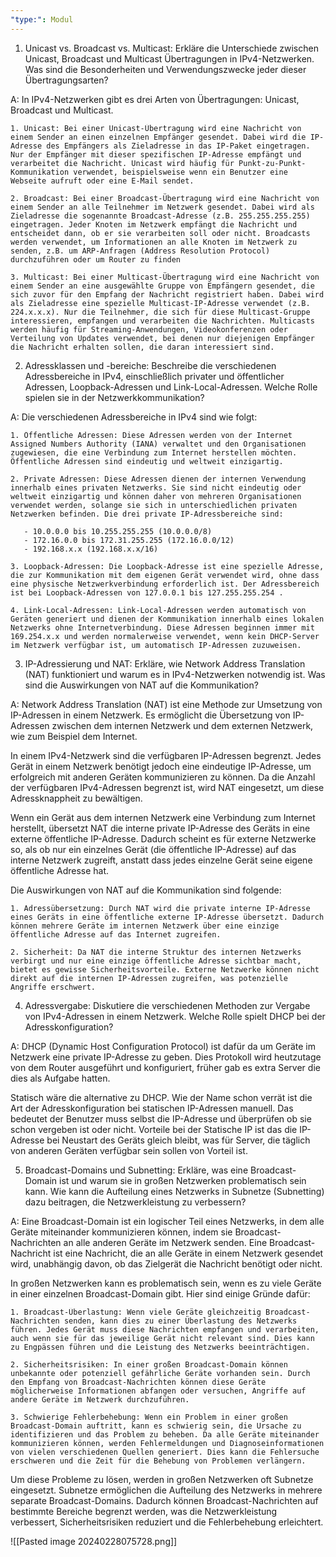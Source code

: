 ```yaml
---
"type:": Modul
---
```



1. Unicast vs. Broadcast vs. Multicast: Erkläre die Unterschiede zwischen Unicast, Broadcast und Multicast Übertragungen in IPv4-Netzwerken. Was sind die Besonderheiten und Verwendungszwecke jeder dieser Übertragungsarten?

A:  In IPv4-Netzwerken gibt es drei Arten von Übertragungen: Unicast, Broadcast und Multicast.

	1. Unicast: Bei einer Unicast-Übertragung wird eine Nachricht von einem Sender an einen einzelnen Empfänger gesendet. Dabei wird die IP-Adresse des Empfängers als Zieladresse in das IP-Paket eingetragen. Nur der Empfänger mit dieser spezifischen IP-Adresse empfängt und verarbeitet die Nachricht. Unicast wird häufig für Punkt-zu-Punkt-Kommunikation verwendet, beispielsweise wenn ein Benutzer eine Webseite aufruft oder eine E-Mail sendet.

	2. Broadcast: Bei einer Broadcast-Übertragung wird eine Nachricht von einem Sender an alle Teilnehmer im Netzwerk gesendet. Dabei wird als Zieladresse die sogenannte Broadcast-Adresse (z.B. 255.255.255.255) eingetragen. Jeder Knoten im Netzwerk empfängt die Nachricht und entscheidet dann, ob er sie verarbeiten soll oder nicht. Broadcasts werden verwendet, um Informationen an alle Knoten im Netzwerk zu senden, z.B. um ARP-Anfragen (Address Resolution Protocol) durchzuführen oder um Router zu finden

	3. Multicast: Bei einer Multicast-Übertragung wird eine Nachricht von einem Sender an eine ausgewählte Gruppe von Empfängern gesendet, die sich zuvor für den Empfang der Nachricht registriert haben. Dabei wird als Zieladresse eine spezielle Multicast-IP-Adresse verwendet (z.B. 224.x.x.x). Nur die Teilnehmer, die sich für diese Multicast-Gruppe interessieren, empfangen und verarbeiten die Nachrichten. Multicasts werden häufig für Streaming-Anwendungen, Videokonferenzen oder Verteilung von Updates verwendet, bei denen nur diejenigen Empfänger die Nachricht erhalten sollen, die daran interessiert sind.

2. Adressklassen und -bereiche: Beschreibe die verschiedenen Adressbereiche in IPv4, einschließlich privater und öffentlicher Adressen, Loopback-Adressen und Link-Local-Adressen. Welche Rolle spielen sie in der Netzwerkkommunikation?

A: Die verschiedenen Adressbereiche in IPv4 sind wie folgt:

	1. Öffentliche Adressen: Diese Adressen werden von der Internet Assigned Numbers Authority (IANA) verwaltet und den Organisationen zugewiesen, die eine Verbindung zum Internet herstellen möchten. Öffentliche Adressen sind eindeutig und weltweit einzigartig.

	2. Private Adressen: Diese Adressen dienen der internen Verwendung innerhalb eines privaten Netzwerks. Sie sind nicht eindeutig oder weltweit einzigartig und können daher von mehreren Organisationen verwendet werden, solange sie sich in unterschiedlichen privaten Netzwerken befinden. Die drei private IP-Adressbereiche sind:

	   - 10.0.0.0 bis 10.255.255.255 (10.0.0.0/8)
	   - 172.16.0.0 bis 172.31.255.255 (172.16.0.0/12)
	   - 192.168.x.x (192.168.x.x/16)
   
	3. Loopback-Adressen: Die Loopback-Adresse ist eine spezielle Adresse, die zur Kommunikation mit dem eigenen Gerät verwendet wird, ohne dass eine physische Netzwerkverbindung erforderlich ist. Der Adressbereich ist bei Loopback-Adressen von 127.0.0.1 bis 127.255.255.254 .

	4. Link-Local-Adressen: Link-Local-Adressen werden automatisch von Geräten generiert und dienen der Kommunikation innerhalb eines lokalen Netzwerks ohne Internetverbindung. Diese Adressen beginnen immer mit 169.254.x.x und werden normalerweise verwendet, wenn kein DHCP-Server im Netzwerk verfügbar ist, um automatisch IP-Adressen zuzuweisen.

3. IP-Adressierung und NAT: Erkläre, wie Network Address Translation (NAT) funktioniert und warum es in IPv4-Netzwerken notwendig ist. Was sind die Auswirkungen von NAT auf die Kommunikation?

A: Network Address Translation (NAT) ist eine Methode zur Umsetzung von IP-Adressen in einem Netzwerk. Es ermöglicht die Übersetzung von IP-Adressen zwischen dem internen Netzwerk und dem externen Netzwerk, wie zum Beispiel dem Internet.

In einem IPv4-Netzwerk sind die verfügbaren IP-Adressen begrenzt. Jedes Gerät in einem Netzwerk benötigt jedoch eine eindeutige IP-Adresse, um erfolgreich mit anderen Geräten kommunizieren zu können. Da die Anzahl der verfügbaren IPv4-Adressen begrenzt ist, wird NAT eingesetzt, um diese Adressknappheit zu bewältigen.

Wenn ein Gerät aus dem internen Netzwerk eine Verbindung zum Internet herstellt, übersetzt NAT die interne private IP-Adresse des Geräts in eine externe öffentliche IP-Adresse. Dadurch scheint es für externe Netzwerke so, als ob nur ein einzelnes Gerät (die öffentliche IP-Adresse) auf das interne Netzwerk zugreift, anstatt dass jedes einzelne Gerät seine eigene öffentliche Adresse hat.

Die Auswirkungen von NAT auf die Kommunikation sind folgende:

	1. Adressübersetzung: Durch NAT wird die private interne IP-Adresse eines Geräts in eine öffentliche externe IP-Adresse übersetzt. Dadurch können mehrere Geräte im internen Netzwerk über eine einzige öffentliche Adresse auf das Internet zugreifen.

	2. Sicherheit: Da NAT die interne Struktur des internen Netzwerks verbirgt und nur eine einzige öffentliche Adresse sichtbar macht, bietet es gewisse Sicherheitsvorteile. Externe Netzwerke können nicht direkt auf die internen IP-Adressen zugreifen, was potenzielle Angriffe erschwert.



4. Adressvergabe: Diskutiere die verschiedenen Methoden zur Vergabe von IPv4-Adressen in einem Netzwerk. Welche Rolle spielt DHCP bei der Adresskonfiguration?

A: DHCP (Dynamic Host Configuration Protocol) ist dafür da um Geräte im Netzwerk eine private IP-Adresse zu geben. Dies Protokoll wird heutzutage von dem Router ausgeführt und konfiguriert, früher gab es extra Server die dies als Aufgabe hatten.

Statisch wäre die alternative zu DHCP. Wie der Name schon verrät ist die Art der Adresskonfiguration bei statischen IP-Adressen manuell. Das bedeutet der Benutzer muss selbst die IP-Adresse und überprüfen ob sie schon vergeben ist oder nicht. Vorteile bei der Statische IP ist das die IP-Adresse bei Neustart des Geräts gleich bleibt, was für Server, die täglich von anderen Geräten verfügbar sein sollen von Vorteil ist.

5. Broadcast-Domains und Subnetting: Erkläre, was eine Broadcast-Domain ist und warum sie in großen Netzwerken problematisch sein kann. Wie kann die Aufteilung eines Netzwerks in Subnetze (Subnetting) dazu beitragen, die Netzwerkleistung zu verbessern?

A:  Eine Broadcast-Domain ist ein logischer Teil eines Netzwerks, in dem alle Geräte miteinander kommunizieren können, indem sie Broadcast-Nachrichten an alle anderen Geräte im Netzwerk senden. Eine Broadcast-Nachricht ist eine Nachricht, die an alle Geräte in einem Netzwerk gesendet wird, unabhängig davon, ob das Zielgerät die Nachricht benötigt oder nicht.

In großen Netzwerken kann es problematisch sein, wenn es zu viele Geräte in einer einzelnen Broadcast-Domain gibt. Hier sind einige Gründe dafür:

	1. Broadcast-Überlastung: Wenn viele Geräte gleichzeitig Broadcast-Nachrichten senden, kann dies zu einer Überlastung des Netzwerks führen. Jedes Gerät muss diese Nachrichten empfangen und verarbeiten, auch wenn sie für das jeweilige Gerät nicht relevant sind. Dies kann zu Engpässen führen und die Leistung des Netzwerks beeinträchtigen.

	2. Sicherheitsrisiken: In einer großen Broadcast-Domain können unbekannte oder potenziell gefährliche Geräte vorhanden sein. Durch den Empfang von Broadcast-Nachrichten können diese Geräte möglicherweise Informationen abfangen oder versuchen, Angriffe auf andere Geräte im Netzwerk durchzuführen.

	3. Schwierige Fehlerbehebung: Wenn ein Problem in einer großen Broadcast-Domain auftritt, kann es schwierig sein, die Ursache zu identifizieren und das Problem zu beheben. Da alle Geräte miteinander kommunizieren können, werden Fehlermeldungen und Diagnoseinformationen von vielen verschiedenen Quellen generiert. Dies kann die Fehlersuche erschweren und die Zeit für die Behebung von Problemen verlängern.

Um diese Probleme zu lösen, werden in großen Netzwerken oft Subnetze eingesetzt. Subnetze ermöglichen die Aufteilung des Netzwerks in mehrere separate Broadcast-Domains. Dadurch können Broadcast-Nachrichten auf bestimmte Bereiche begrenzt werden, was die Netzwerkleistung verbessert, Sicherheitsrisiken reduziert und die Fehlerbehebung erleichtert.

![[Pasted image 20240228075728.png]]
